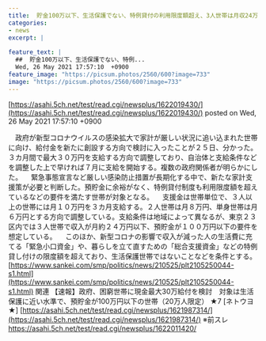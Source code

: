 ```yaml
---
title:  貯金100万以下、生活保護でない、特例貸付の利用限度額超え、3人世帯は月収24万以下、を満たす世帯(20万人限定)★2  
categories:
- news
excerpt: |
  
feature_text: |
  ##  貯金100万以下、生活保護でない、特例...
  Wed, 26 May 2021 17:57:10  +0900
feature_image: "https://picsum.photos/2560/600?image=733"
image: "https://picsum.photos/2560/600?image=733"
---
```


[https://asahi.5ch.net/test/read.cgi/newsplus/1622019430/](https://asahi.5ch.net/test/read.cgi/newsplus/1622019430/)
posted on Wed, 26 May 2021 17:57:10  +0900

<!--more-->

　政府が新型コロナウイルスの感染拡大で家計が厳しい状況に追い込まれた世帯に向け、給付金を新たに創設する方向で検討に入ったことが２５日、分かった。３カ月間で最大３０万円を支給する方向で調整しており、自治体と支給条件などを調整した上で早ければ７月に支給を開始する。複数の政府関係者が明らかにした。 　緊急事態宣言など厳しい感染防止措置が長期化する中で、新たな家計支援策が必要と判断した。預貯金に余裕がなく、特例貸付制度も利用限度額を超えているなどの要件を満たす世帯が対象となる。 　支援金は世帯単位で、３人以上の世帯には月１０万円を３カ月支給する。２人世帯は月８万円、単身世帯は月６万円とする方向で調整している。支給条件は地域によって異なるが、東京２３区内では３人世帯で収入が月約２４万円以下、預貯金が１００万円以下の要件を想定している。 　このほか、新型コロナの影響で収入が減った人の生活費に充てる「緊急小口資金」や、暮らしを立て直すための「総合支援資金」などの特例貸し付けの限度額を超えており、生活保護世帯ではないことなどを条件とする。 [https://www.sankei.com/smp/politics/news/210525/plt2105250044-s1.html](https://www.sankei.com/smp/politics/news/210525/plt2105250044-s1.html) 関連 【速報】政府、困窮世帯に現金最大30万給付を検討　対象は生活保護に近い水準で、預貯金が100万円以下の世帯（20万人限定） ★7 [ネトウヨ★] [https://asahi.5ch.net/test/read.cgi/newsplus/1621987314/](https://asahi.5ch.net/test/read.cgi/newsplus/1621987314/) ※前スレ https://asahi.5ch.net/test/read.cgi/newsplus/1622011420/
